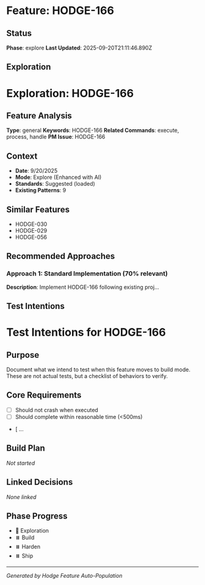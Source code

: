 # Feature: HODGE-166

## Status
**Phase**: explore
**Last Updated**: 2025-09-20T21:11:46.890Z

## Exploration
# Exploration: HODGE-166

## Feature Analysis
**Type**: general
**Keywords**: HODGE-166
**Related Commands**: execute, process, handle
**PM Issue**: HODGE-166

## Context
- **Date**: 9/20/2025
- **Mode**: Explore (Enhanced with AI)
- **Standards**: Suggested (loaded)
- **Existing Patterns**: 9


## Similar Features
- HODGE-030
- HODGE-029
- HODGE-056




## Recommended Approaches


### Approach 1: Standard Implementation (70% relevant)
**Description**: Implement HODGE-166 following existing proj...

## Test Intentions
# Test Intentions for HODGE-166

## Purpose
Document what we intend to test when this feature moves to build mode.
These are not actual tests, but a checklist of behaviors to verify.

## Core Requirements
- [ ] Should not crash when executed
- [ ] Should complete within reasonable time (<500ms)
- [ ...

## Build Plan
_Not started_

## Linked Decisions
_None linked_




## Phase Progress
- 🔄 Exploration
- ⏸️ Build
- ⏸️ Harden
- ⏸️ Ship

---
_Generated by Hodge Feature Auto-Population_
